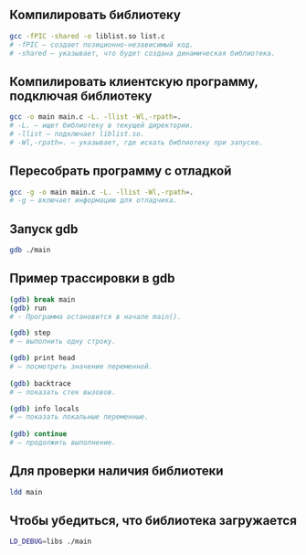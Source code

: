 ## Компилировать библиотеку
```bash
gcc -fPIC -shared -o liblist.so list.c
# -fPIC — создает позиционно-независимый код.
# -shared — указывает, что будет создана динамическая библиотека.
```

## Компилировать клиентскую программу, подключая библиотеку
```bash
gcc -o main main.c -L. -llist -Wl,-rpath=.
# -L. — ищет библиотеку в текущей директории.
# -llist — подключает liblist.so.
# -Wl,-rpath=. — указывает, где искать библиотеку при запуске.
```

## Пересобрать программу с отладкой
```bash
gcc -g -o main main.c -L. -llist -Wl,-rpath=.
# -g — включает информацию для отладчика.
```
     
## Запуск gdb 
```bash
gdb ./main
```
 
## Пример трассировки в gdb 
```bash
(gdb) break main
(gdb) run
# - Программа остановится в начале main(). 

(gdb) step
# — выполнить одну строку. 

(gdb) print head
# — посмотреть значение переменной. 
 
(gdb) backtrace
# — показать стек вызовов. 

(gdb) info locals
# — показать локальные переменные. 
 
(gdb) continue
# — продолжить выполнение. 
```

## Для проверки наличия библиотеки
```bash
ldd main
```
 
## Чтобы убедиться, что библиотека загружается
```bash
LD_DEBUG=libs ./main
```
